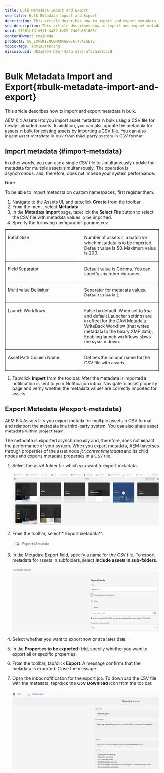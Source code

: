 ```yaml
---
title: Bulk Metadata Import and Export
seo-title: Bulk Metadata Import and Export
description: This article describes how to import and export metadata in bulk.
seo-description: This article describes how to import and export metadata in bulk.
uuid: 63901e1d-d911-4a82-be22-74d9a581863f
contentOwner: cmajumda
products: SG_EXPERIENCEMANAGER/6.4/ASSETS
topic-tags: administering
discoiquuid: d03ad764-b9a7-4a3a-a2c6-af52aa53cac8
---
```


# Bulk Metadata Import and Export{#bulk-metadata-import-and-export}

This article describes how to import and export metadata in bulk.

AEM 6.4 Assets lets you import asset metadata in bulk using a CSV file for newly uploaded assets. In addition, you can also update the metadata for assets in bulk for existing assets by importing a CSV file. You can also ingest asset metadata in bulk from third-party system in CSV format.

## Import metadata {#import-metadata}

In other words, you can use a single CSV file to simultaneously update the metadata for multiple assets simultaneously. The operation is asynchronous. and, therefore, does not impede your system performance.

>[!NOTE]
>
>To be able to import metadata on custom namespaces, first register them.

1. Navigate to the Assets UI, and tap/click **Create** from the toolbar.
1. From the menu, select **Metadata**.
1. In the **Metadata Import** page, tap/click the **Select File** button to select the CSV file with metadata values to be imported.
1. Specify the following configuration parameters:

<table border="1" cellpadding="0" cellspacing="0"> 
 <tbody>
  <tr>
   <td style="font-weight: normal" valign="top" width="295"><p>Batch Size</p> </td> 
   <td style="font-weight: normal" valign="top" width="295"><p>Number of assets in a batch for which metadata is to be imported. Default value is 50. Maximum value is 100.</p> </td> 
  </tr>
  <tr>
   <td valign="top" width="295"><p>Field Separator</p> </td> 
   <td valign="top" width="295"><p>Default value is Comma. You can specify any other character.</p> </td> 
  </tr>
  <tr>
   <td valign="top" width="295"><p>Multi value Delimiter</p> </td> 
   <td valign="top" width="295"><p>Separator for metadata values. Default value is |.</p> </td> 
  </tr>
  <tr>
   <td valign="top" width="295"><p>Launch Workflows</p> </td> 
   <td valign="top" width="295"><p>False by default. When set to <em>true</em> and default Launcher settings are in effect for the DAM Metadata WriteBack Workflow (that writes metadata to the binary XMP data). Enabling launch workflows slows the system down. </p> </td> 
  </tr>
  <tr>
   <td valign="top" width="295"><p>Asset Path Column Name</p> </td> 
   <td valign="top" width="295"><p>Defines the column name for the CSV file with assets.</p> </td> 
  </tr>
 </tbody>
</table>

1. Tap/click **Import** from the toolbar. After the metadata is imported a notification is sent to your Notification inbox. Navigate to asset property page and verify whether the metadata values are correctly imported for assets.

## Export Metadata {#export-metadata}

AEM 6.4 Assets lets you export metada for multiple assets in CSV format and reimport the metadata in a third-party system. You can also share asset metadata within project team.

The metadata is exported asynchronously and, therefore, does not impact the performance of your system. When you export metadata, AEM traverses through properties of the asset node *jcr:content/metadata* and its child nodes and exports metadata properties in a CSV file.

1. Select the asset folder for which you want to export metadata. 

   ![](assets/select_folder.png)

1. From the toolbar, select** Export metadata**.

   ![](assets/export_metadata.png)

1. In the Metadata Export field, specify a name for the CSV file. To export metadata for assets in subfolders, select **Include assets in sub-folders**.

   ![](assets/export_metadata_page.png)

1. Select whether you want to export now or at a later date.
1. In the **Properties to be exported** field, specify whether you want to export all or specific properties.  

1. From the toolbar, tap/click **Export**. A message confirms that the metadata is exported. Close the message.
1. Open the inbox nofification for the export job. To download the CSV file with the metadata, tap/click the **CSV Download** icon from the toolbar.

   ![](assets/csv_download.png)

